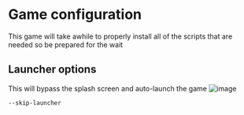 # Game configuration
This game will take awhile to properly install all of the scripts that are needed so be prepared for the wait

## Launcher options

This will bypass the splash screen and auto-launch the game
![image](https://github.com/DafDandy/Fedora_New_Install/assets/102477185/38d04526-8332-40bf-a6d3-0b8de41996c5)

    --skip-launcher
